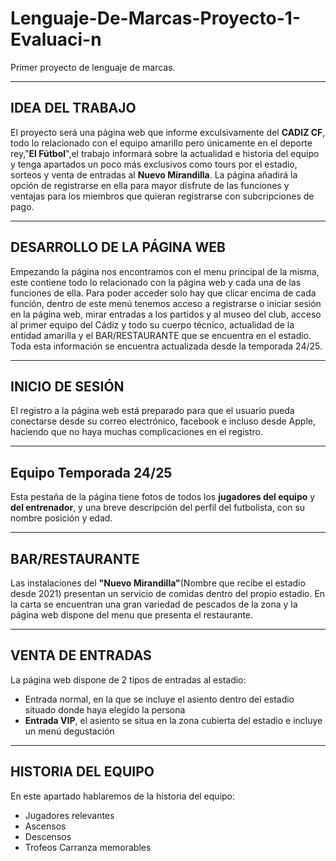 # Lenguaje-De-Marcas-Proyecto-1-Evaluaci-n
Primer proyecto de lenguaje de marcas.

---

## IDEA DEL TRABAJO
El proyecto será una página web que informe exculsivamente del **CADIZ CF**, todo lo relacionado con el equipo amarillo pero únicamente en el deporte rey,"**El Fútbol**",el trabajo informará sobre la actualidad e historia del equipo y tenga apartados un poco más exclusivos como tours por el estadio, sorteos y venta de entradas al **Nuevo Mirandilla**. La página añadirá la opción de registrarse en ella para mayor disfrute de las funciones y ventajas para los miembros que quieran registrarse con subcripciones de pago.

---

## DESARROLLO DE LA PÁGINA WEB
Empezando la página nos encontramos con el menu principal de la misma, este contiene todo lo relacionado con la página web y cada una de las funciones de ella. 
Para poder acceder solo hay que clicar encima de cada función, dentro de este menú tenemos acceso a registrarse o iniciar sesión en la página web, mirar entradas a los partidos y al museo del club,
acceso al primer equipo del Cádiz y todo su cuerpo técnico, actualidad de la entidad amarilla y el BAR/RESTAURANTE que se encuentra en el estadio. Toda esta información se encuentra actualizada desde la temporada 24/25.

---

## INICIO DE SESIÓN
El registro a la página web está preparado para que el usuario pueda conectarse desde su correo electrónico, facebook e incluso desde Apple, haciendo que no haya muchas complicaciones en el registro.

---

## Equipo Temporada 24/25
Esta pestaña de la página tiene fotos de todos los **jugadores del equipo** y **del entrenador**, y una breve descripción del perfil del futbolista, con su nombre posición y edad.

---

## BAR/RESTAURANTE
Las instalaciones del **"Nuevo Mirandilla"**(Nombre que recibe el estadio desde 2021) presentan un servicio de comidas dentro del propio estadio. 
En la carta se encuentran una gran variedad de pescados de la zona y la página web dispone del menu que presenta el restaurante. 

---

## VENTA DE ENTRADAS
La página web dispone de 2 tipos de entradas al estadio:

- Entrada normal, en la que se incluye el asiento dentro del estadio situado donde haya elegido la persona
- **Entrada VIP**,  el asiento se situa en la zona cubierta del estadio e incluye un menú degustación

---

## HISTORIA DEL EQUIPO
En este apartado hablaremos de la historia del equipo:
- Jugadores relevantes
- Ascensos
- Descensos
- Trofeos Carranza memorables 


